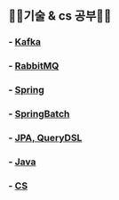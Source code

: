 ## ✍🏻기술 &amp; cs 공부✍🏻

### - [Kafka](https://github.com/jeongdaeun98/tech-note/tree/master/Kafka)
### - [RabbitMQ](https://github.com/jeongdaeun98/tech-note/tree/master/RabbitMQ)
### - [Spring](https://github.com/jeongdaeun98/tech-note/tree/master/Spring)
### - [SpringBatch](https://github.com/uneap/tech-note/tree/master/Spring/batch)
### - [JPA, QueryDSL](https://github.com/uneap/tech-note/tree/master/Spring/jpa)
### - [Java](https://github.com/jeongdaeun98/tech-note/tree/master/Java)
### - [CS](https://github.com/jeongdaeun98/tech-note/tree/master/cs)
